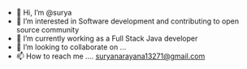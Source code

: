 - 👋 Hi, I’m @surya
- 👀 I’m interested in Software development and contributing to open source community
- 🌱 I’m currently working as a Full Stack Java developer
- 💞️ I’m looking to collaborate on ...
- 📫 How to reach me ....  suryanarayana13271@gmail.com

<!---
surya170/surya170 is a ✨ special ✨ repository because its `README.md` (this file) appears on your GitHub profile.
You can click the Preview link to take a look at your changes.
--->
